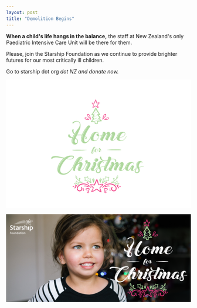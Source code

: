 ```yaml
---
layout: post
title: "Demolition Begins"
---
```

**When a child's life hangs in the balance,** the staff at New Zealand's only Paediatric Intensive Care Unit will be there for them.

Please, join the Starship Foundation as we continue to provide brighter futures for our most critically ill children.

Go to starship dot org *dot NZ and donate now.*

![wires from ceiling](https://raw.githubusercontent.com/starshipfoundation/rice-blog/main/public/img/Home%20for%20Christmas_Logo-03.png)

![edm banner](https://raw.githubusercontent.com/starshipfoundation/rice-blog/main/public/img/EDM%20Banner%201.png)


